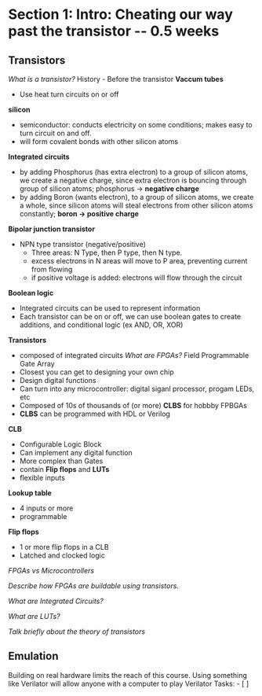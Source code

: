 # Section 1: Intro: Cheating our way past the transistor -- 0.5 weeks
## Transistors
*What is a transistor?*
History - Before the transistor
**Vaccum tubes**
  - Use heat turn circuits on or off

**silicon**
  - semiconductor: conducts electricity on some conditions; makes easy to turn circuit on and off.
  - will form covalent bonds with other silicon atoms

**Integrated circuits**
  - by adding Phosphorus (has extra electron) to a group of silicon atoms, we create a negative charge, since extra electron is bouncing through group of silicon atoms; phosphorus -> **negative charge**
  - by adding Boron (wants electron), to a group of silicon atoms, we create a whole, since silicon atoms will steal electrons from other silicon atoms constantly; **boron -> positive charge**

**Bipolar junction transistor**
- NPN type transistor (negative/positive)
    - Three areas: N Type, then P type, then N type.
    - excess electrons in N areas will move to P area, preventing current from flowing
    - if positive voltage is added: electrons will flow through the circuit

**Boolean logic**
  - Integrated circuits can be used to represent information
  - Each transistor can be on or off, we can use boolean gates to create additions, and conditional logic (ex AND, OR, XOR)

**Transistors**
  - composed of integrated circuits
*What are FPGAs?*
Field Programmable Gate Array
- Closest you can get to designing your own chip
- Design digital functions
- Can turn into any microcontroller: digital siganl processor, progam LEDs, etc
- Composed of 10s of thousands of (or more) **CLBS** for hobbby FPBGAs
- **CLBS** can be programmed with HDL or Verilog

**CLB**
- Configurable Logic Block
- Can implement any digital function
- More complex than Gates 
- contain **Flip flops** and **LUTs**
- flexible inputs

**Lookup table**
- 4 inputs or more
- programmable

**Flip flops**
- 1 or more flip flops in a CLB
- Latched and clocked logic

*FPGAs vs Microcontrollers*

*Describe how FPGAs are buildable using transistors.*

*What are Integrated Circuits?*

*What are LUTs?*

*Talk briefly about the theory of transistors*

## Emulation
Building on real hardware limits the reach of this course. Using something like Verilator will allow anyone with a computer to play
Verilator
    Tasks:
    - [ ] 
